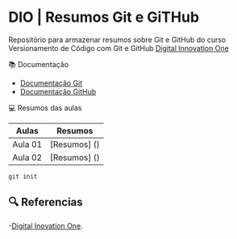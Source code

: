 
# DIO | Resumos Git e GiTHub

Repositório para armazenar resumos sobre Git e GitHub do curso Versionamento de Código com Git e GitHub [Digital Innovation One](https://web.dio.me)

📚 Documentação
- [Documentação Git](https://git-scm.com/doc)
- [Documentação GitHub](https://docs.github.com/)

💻 Resumos das aulas

Aulas | Resumos |
|-----|--------|
| Aula 01 | [Resumos] () |
  Aula 02 | [Resumos] () |
```
git init
```
## 🔍 Referencias
-[Digital Inovation One]().
